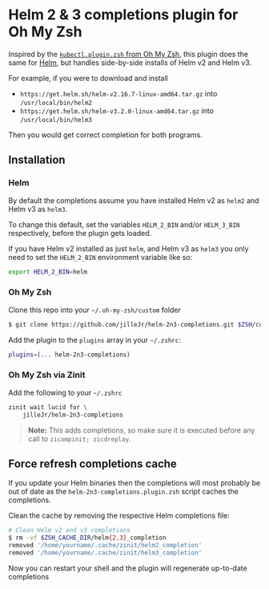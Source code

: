 # Helm 2 & 3 completions plugin for Oh My Zsh

Inspired by the [`kubectl.plugin.zsh` from Oh My Zsh][omz-kubectl-inspiration],
this plugin does the same for [Helm][helm-website], but handles side-by-side
installs of Helm v2 and Helm v3.

For example, if you were to download and install

- `https://get.helm.sh/helm-v2.16.7-linux-amd64.tar.gz` into `/usr/local/bin/helm2`
- `https://get.helm.sh/helm-v3.2.0-linux-amd64.tar.gz` into `/usr/local/bin/helm3`

Then you would get correct completion for both programs.

## Installation

### Helm

By default the completions assume you have installed Helm v2 as `helm2` and
Helm v3 as `helm3`.

To change this default, set the variables `HELM_2_BIN` and/or `HELM_3_BIN`
respectively, before the plugin gets loaded.

If you have Helm v2 installed as just `helm`, and Helm v3 as `helm3` you only
need to set the `HELM_2_BIN` environment variable like so:

```sh
export HELM_2_BIN=helm
```

### Oh My Zsh

Clone this repo into your `~/.oh-my-zsh/custom` folder

```sh
$ git clone https://github.com/jilleJr/helm-2n3-completions.git $ZSH/custom/helm-2n3-completions
```

Add the plugin to the `plugins` array in your `~/.zshrc`:

```sh
plugins=(... helm-2n3-completions)
```

### Oh My Zsh via Zinit

Add the following to your `~/.zshrc`

```sh
zinit wait lucid for \
    jilleJr/helm-2n3-completions
```

> **Note:** This adds completions, so make sure it is executed before any call to `zicompinit; zicdreplay`.

## Force refresh completions cache

If you update your Helm binaries then the completions will most probably be
out of date as the `helm-2n3-completions.plugin.zsh` script caches the
completions.

Clean the cache by removing the respective Helm completions file:

```sh
# Clean Helm v2 and v3 completions
$ rm -vf $ZSH_CACHE_DIR/helm{2,3}_completion
removed '/home/yourname/.cache/zinit/helm2_completion'
removed '/home/yourname/.cache/zinit/helm3_completion'
```

Now you can restart your shell and the plugin will regenerate up-to-date completions

[omz-kubectl-inspiration]: https://github.com/ohmyzsh/ohmyzsh/blob/0736a3749a9c9ae4ba3096b0b6c55250f19fef17/plugins/kubectl/kubectl.plugin.zsh#L1-L11
[helm-website]: https://helm.sh/
